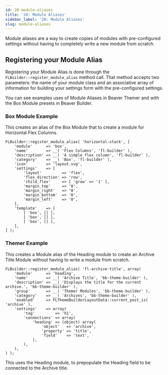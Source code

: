 ```yaml
---
id: 20-module-aliases
title: '20: Module Aliases'
sidebar_label: '20: Module Aliases'
slug: module-aliases
---
```

Module aliases are a way to create copies of modules with pre-configured settings without having to completely write a new module from scratch.  

## Registering your Module Alias
Registering your Module Alias is done through the `FLBuilder::register_module_alias` method call. That method accepts two parameters: the name of your module class and an associative array of information for building your settings form with the pre-configured settings.

You can see examples uses of Module Aliases in Beaver Themer and with the Box Module presets in Beaver Builder. 

### Box Module Example
This creates an alias of the Box Module that to create a module for Horizontal Flex Columns.

```
FLBuilder::register_module_alias( 'horizontal-stack', [
	'module'      => 'box',
	'name'        => __( 'Flex Columns', 'fl-builder' ),
	'description' => __( 'A simple flex column', 'fl-builder' ),
	'category'    => __( 'Box', 'fl-builder' ),
	'icon'        => 'layout.svg',
	'settings'    => [
		'layout'         => 'flex',
		'flex_direction' => 'row',
		'child_flex'     => [ 'grow' => '1' ],
		'margin_top'     => '0',
		'margin_right'   => '0',
		'margin_bottom'  => '0',
		'margin_left'    => '0',
	],
	'template'    => [
		[ 'box', [] ],
		[ 'box', [] ],
		[ 'box', [] ],
	],
] );
```
### Themer Example
This creates a Module alias of the Heading module to create an Archive Title Module without having to write a module from scratch. 

```
FLBuilder::register_module_alias( 'fl-archive-title', array(
	'module'      => 'heading',
	'name'        => __( 'Archive Title', 'bb-theme-builder' ),
	'description' => __( 'Displays the title for the current archive.', 'bb-theme-builder' ),
	'group'       => __( 'Themer Modules', 'bb-theme-builder' ),
	'category'    => __( 'Archives', 'bb-theme-builder' ),
	'enabled'     => FLThemeBuilderLayoutData::current_post_is( 'archive' ),
	'settings'    => array(
		'tag'         => 'h1',
		'connections' => array(
			'heading' => (object) array(
				'object'   => 'archive',
				'property' => 'title',
				'field'    => 'text',
			),
		),
	),
) );
```
This uses the Heading module, to prepopulate the Heading field to be connected to the Archive title.

